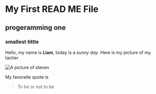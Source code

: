 # My First READ ME File
## progeramming one
### smallest tittle

Hello, my name is **Liam**, today is a *sunny day*.
Here is my picture of my tacher

![A picture of steven](https://hips.hearstapps.com/hmg-prod/images/little-cute-maltipoo-puppy-royalty-free-image-1652926025.jpg?crop=0.444xw:1.00xh;0.129xw,0&resize=980:*)

My favoraite quote is

> To be or not to be
